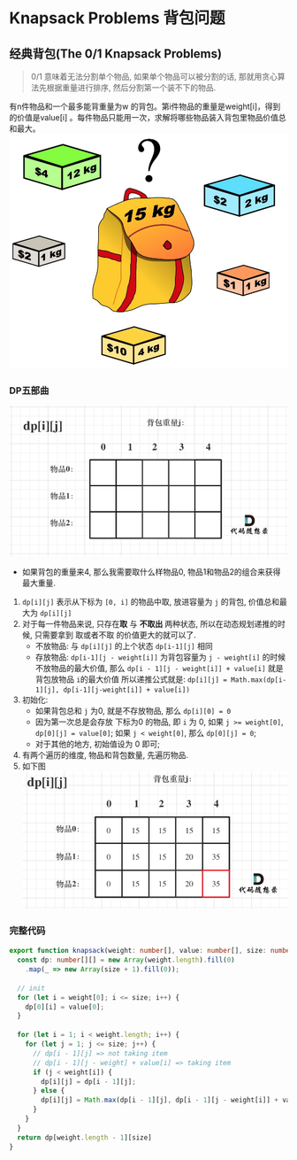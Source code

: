 # Knapsack Problems 背包问题


## 经典背包(The 0/1 Knapsack Problems) 

> 0/1 意味着无法分割单个物品, 如果单个物品可以被分割的话, 那就用贪心算法先根据重量进行排序, 然后分割第一个装不下的物品.


有n件物品和一个最多能背重量为w 的背包。第i件物品的重量是weight[i]，得到的价值是value[i] 。每件物品只能用一次，求解将哪些物品装入背包里物品价值总和最大。
![knapsack problems](../../../static/img/dp/knapsack-problems-1.jpg)

### DP五部曲

![knapsack cells](../../../static/img/dp/knapsack-problems-2.jpg)
* 如果背包的重量来4, 那么我需要取什么样物品0, 物品1和物品2的组合来获得最大重量.



1. `dp[i][j]` 表示从下标为 `[0, i]` 的物品中取, 放进容量为 `j` 的背包, 价值总和最大为 `dp[i][j]`
2. 对于每一件物品来说, 只存在**取** 与 **不取出** 两种状态, 所以在动态规划递推的时候, 只需要拿到 取或者不取 的价值更大的就可以了. 
   * 不放物品: 与 `dp[i][j]` 的上个状态 `dp[i-1][j]` 相同 
   * 存放物品: `dp[i-1][j - weight[i]]` 为背包容量为 `j - weight[i]` 的时候不放物品的最大价值, 那么 `dp[i - 1][j - weight[i]] + value[i]` 就是背包放物品 `i`的最大价值
  所以递推公式就是: `dp[i][j] = Math.max(dp[i-1][j], dp[i-1][j-weight[i]] + value[i])`
3. 初始化: 
   * 如果背包总和 `j` 为0, 就是不存放物品, 那么 `dp[i][0] = 0` 
   * 因为第一次总是会存放 下标为0 的物品, 即 `i` 为 0, 如果 `j >= weight[0]`, `dp[0][j] = value[0]`; 如果 `j < weight[0]`, 那么 `dp[0][j] = 0`; 
   * 对于其他的地方, 初始值设为 0 即可;
4. 有两个遍历的维度, 物品和背包数量, 先遍历物品. 
5. 如下图
   ![knapsack-3](../../../static/img/dp/knapsack-problems-3.jpg)



### 完整代码 

```typescript 
export function knapsack(weight: number[], value: number[], size: number): number {
  const dp: number[][] = new Array(weight.length).fill(0)
    .map(_ => new Array(size + 1).fill(0));

  // init 
  for (let i = weight[0]; i <= size; i++) {
    dp[0][i] = value[0];
  }

  for (let i = 1; i < weight.length; i++) {
    for (let j = 1; j <= size; j++) {
      // dp[i - 1][j] => not taking item 
      // dp[i - 1][j - weight] + value[i] => taking item
      if (j < weight[i]) {
        dp[i][j] = dp[i - 1][j];
      } else {
        dp[i][j] = Math.max(dp[i - 1][j], dp[i - 1][j - weight[i]] + value[i]);
      }
    }
  }
  return dp[weight.length - 1][size]
}
```